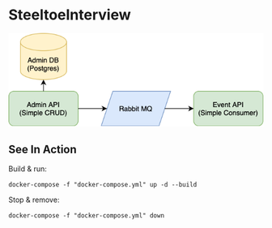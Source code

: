 # SteeltoeInterview

![draw.io diagram](Docs/SteeltoeInterview.drawio.png)

## See In Action
Build & run:
```
docker-compose -f "docker-compose.yml" up -d --build
```

Stop & remove:
```
docker-compose -f "docker-compose.yml" down
```